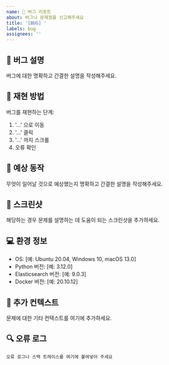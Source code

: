 ```yaml
---
name: 🐛 버그 리포트
about: 버그나 문제점을 신고해주세요
title: '[BUG] '
labels: bug
assignees: ''
---
```


## 🐛 버그 설명
버그에 대한 명확하고 간결한 설명을 작성해주세요.

## 🔄 재현 방법
버그를 재현하는 단계:
1. '...' 으로 이동
2. '...' 클릭
3. '...' 까지 스크롤
4. 오류 확인

## 🎯 예상 동작
무엇이 일어날 것으로 예상했는지 명확하고 간결한 설명을 작성해주세요.

## 📸 스크린샷
해당하는 경우 문제를 설명하는 데 도움이 되는 스크린샷을 추가하세요.

## 💻 환경 정보
- OS: [예: Ubuntu 20.04, Windows 10, macOS 13.0]
- Python 버전: [예: 3.12.0]
- Elasticsearch 버전: [예: 9.0.3]
- Docker 버전: [예: 20.10.12]

## 📝 추가 컨텍스트
문제에 대한 기타 컨텍스트를 여기에 추가하세요.

## 🔍 오류 로그
```
오류 로그나 스택 트레이스를 여기에 붙여넣어 주세요
``` 